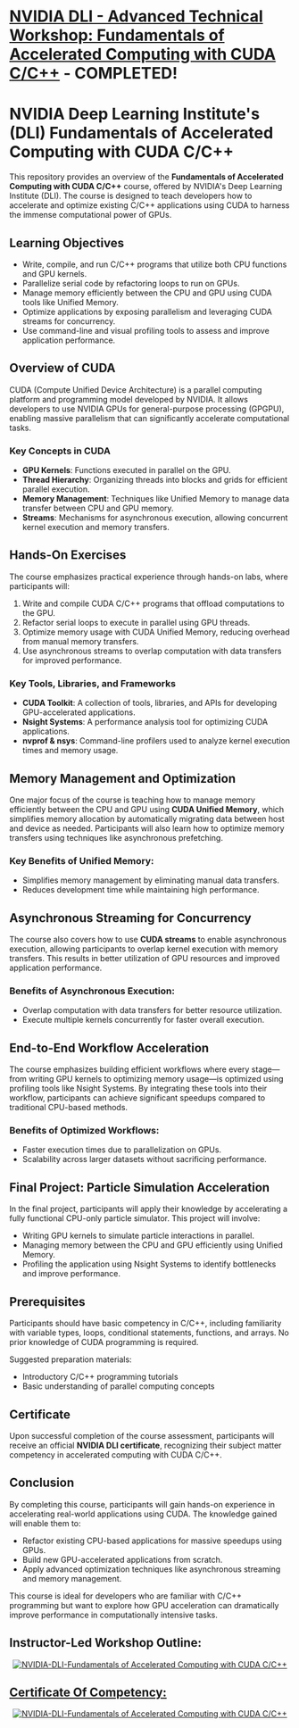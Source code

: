 # [NVIDIA DLI - Advanced Technical Workshop: Fundamentals of Accelerated Computing with CUDA C/C++](https://learn.nvidia.com/courses/course-detail?course_id=course-v1:DLI+C-AC-01+V1) - COMPLETED!

# NVIDIA Deep Learning Institute's (DLI) Fundamentals of Accelerated Computing with CUDA C/C++

This repository provides an overview of the **Fundamentals of Accelerated Computing with CUDA C/C++** course, offered by NVIDIA's Deep Learning Institute (DLI). The course is designed to teach developers how to accelerate and optimize existing C/C++ applications using CUDA to harness the immense computational power of GPUs.

## Learning Objectives

- Write, compile, and run C/C++ programs that utilize both CPU functions and GPU kernels.
- Parallelize serial code by refactoring loops to run on GPUs.
- Manage memory efficiently between the CPU and GPU using CUDA tools like Unified Memory.
- Optimize applications by exposing parallelism and leveraging CUDA streams for concurrency.
- Use command-line and visual profiling tools to assess and improve application performance.

## Overview of CUDA

CUDA (Compute Unified Device Architecture) is a parallel computing platform and programming model developed by NVIDIA. It allows developers to use NVIDIA GPUs for general-purpose processing (GPGPU), enabling massive parallelism that can significantly accelerate computational tasks.

### Key Concepts in CUDA

- **GPU Kernels**: Functions executed in parallel on the GPU.
- **Thread Hierarchy**: Organizing threads into blocks and grids for efficient parallel execution.
- **Memory Management**: Techniques like Unified Memory to manage data transfer between CPU and GPU memory.
- **Streams**: Mechanisms for asynchronous execution, allowing concurrent kernel execution and memory transfers.

## Hands-On Exercises

The course emphasizes practical experience through hands-on labs, where participants will:

1. Write and compile CUDA C/C++ programs that offload computations to the GPU.
2. Refactor serial loops to execute in parallel using GPU threads.
3. Optimize memory usage with CUDA Unified Memory, reducing overhead from manual memory transfers.
4. Use asynchronous streams to overlap computation with data transfers for improved performance.

### Key Tools, Libraries, and Frameworks

- **CUDA Toolkit**: A collection of tools, libraries, and APIs for developing GPU-accelerated applications.
- **Nsight Systems**: A performance analysis tool for optimizing CUDA applications.
- **nvprof & nsys**: Command-line profilers used to analyze kernel execution times and memory usage.

## Memory Management and Optimization

One major focus of the course is teaching how to manage memory efficiently between the CPU and GPU using **CUDA Unified Memory**, which simplifies memory allocation by automatically migrating data between host and device as needed. Participants will also learn how to optimize memory transfers using techniques like asynchronous prefetching.

### Key Benefits of Unified Memory:
- Simplifies memory management by eliminating manual data transfers.
- Reduces development time while maintaining high performance.
  
## Asynchronous Streaming for Concurrency

The course also covers how to use **CUDA streams** to enable asynchronous execution, allowing participants to overlap kernel execution with memory transfers. This results in better utilization of GPU resources and improved application performance.

### Benefits of Asynchronous Execution:
- Overlap computation with data transfers for better resource utilization.
- Execute multiple kernels concurrently for faster overall execution.

## End-to-End Workflow Acceleration

The course emphasizes building efficient workflows where every stage—from writing GPU kernels to optimizing memory usage—is optimized using profiling tools like Nsight Systems. By integrating these tools into their workflow, participants can achieve significant speedups compared to traditional CPU-based methods.

### Benefits of Optimized Workflows:
- Faster execution times due to parallelization on GPUs.
- Scalability across larger datasets without sacrificing performance.

## Final Project: Particle Simulation Acceleration

In the final project, participants will apply their knowledge by accelerating a fully functional CPU-only particle simulator. This project will involve:

- Writing GPU kernels to simulate particle interactions in parallel.
- Managing memory between the CPU and GPU efficiently using Unified Memory.
- Profiling the application using Nsight Systems to identify bottlenecks and improve performance.

## Prerequisites

Participants should have basic competency in C/C++, including familiarity with variable types, loops, conditional statements, functions, and arrays. No prior knowledge of CUDA programming is required.

Suggested preparation materials:
- Introductory C/C++ programming tutorials
- Basic understanding of parallel computing concepts

## Certificate

Upon successful completion of the course assessment, participants will receive an official **NVIDIA DLI certificate**, recognizing their subject matter competency in accelerated computing with CUDA C/C++.

## Conclusion

By completing this course, participants will gain hands-on experience in accelerating real-world applications using CUDA. The knowledge gained will enable them to:

- Refactor existing CPU-based applications for massive speedups using GPUs.
- Build new GPU-accelerated applications from scratch.
- Apply advanced optimization techniques like asynchronous streaming and memory management.

This course is ideal for developers who are familiar with C/C++ programming but want to explore how GPU acceleration can dramatically improve performance in computationally intensive tasks.


## Instructor-Led Workshop Outline:

<p style="text-align:center">
    <a href="https://learn.nvidia.com/courses/course-detail?course_id=course-v1:DLI+C-AC-01+V1" target="_blank">
    <img src="nvidia_cuda_portfolio/images/Workshop_Outline_FAC_CUDA_C_CPP.png" alt="NVIDIA-DLI-Fundamentals of Accelerated Computing with CUDA C/C++"  />
    </a>
</p>

## [Certificate Of Competency:](https://learn.nvidia.com/certificates?id=d747aca4c5f9467cb46d785ed401c6ea)

<p style="text-align:center">
    <a href="https://learn.nvidia.com/certificates?id=d747aca4c5f9467cb46d785ed401c6ea" target="_blank">
    <img src="nvidia_cuda_portfolio/images/CC_FAC_CUDA_C_CPP.png" alt="NVIDIA-DLI-Fundamentals of Accelerated Computing with CUDA C/C++"  />
    </a>
</p>
